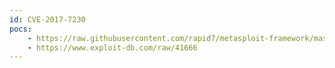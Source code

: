 ```yaml
---
id: CVE-2017-7230
pocs:
    - https://raw.githubusercontent.com/rapid7/metasploit-framework/master/modules/exploits/windows/http/disksorter_bof.rb
    - https://www.exploit-db.com/raw/41666
---
```

